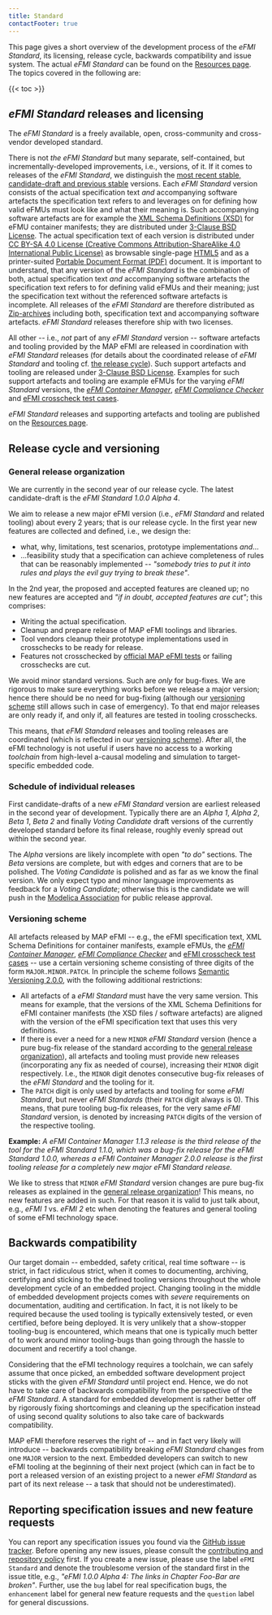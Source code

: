 ```yaml
---
title: Standard
contactFooter: true
---
```


[//]: # "# _eFMI Standard_: Licensing, release cycle and release schedule"

This page gives a short overview of the development process of the _eFMI Standard_, its licensing, release cycle, backwards compatibility and issue system. The actual _eFMI Standard_ can be found on the [Resources page](/resources/). The topics covered in the following are:

{{< toc >}}

## _eFMI Standard_ releases and licensing

The _eFMI Standard_ is a freely available, open, cross-community and cross-vendor developed standard.

There is not _the_ _eFMI Standard_ but many separate, self-contained, but incrementally-developed improvements, i.e., versions, of it. If it comes to releases of the _eFMI Standard_, we distinguish the [most recent stable, candidate-draft and previous stable](/resources/#_efmi-standard_-releases) versions. Each _eFMI Standard_ version consists of the actual specification text _and_ accompanying software artefacts the specification text refers to and leverages on for defining how valid eFMUs must look like and what their meaning is. Such accompanying software artefacts are for example the [XML Schema Definitions (XSD)](https://www.w3schools.com/xml/schema_intro.asp) for eFMU container manifests; they are distributed under [3-Clause BSD License](https://opensource.org/licenses/BSD-3-Clause). The actual specification text of each version is distributed under [CC BY-SA 4.0 License (Creative Commons Attribution-ShareAlike 4.0 International Public License)](https://creativecommons.org/licenses/by-sa/4.0/) as browsable single-page [HTML5](https://www.w3schools.com/html/) and as a printer-suited [Portable Document Format (PDF)](https://en.wikipedia.org/wiki/PDF) document. It is important to understand, that any version of the _eFMI Standard_ is the combination of both, actual specification text _and_ accompanying software artefacts the specification text refers to for defining valid eFMUs and their meaning; just the specification text without the referenced software artefacts is incomplete. All releases of the _eFMI Standard_ are therefore distributed as [Zip-archives](https://en.wikipedia.org/wiki/ZIP_(file_format)) including both, specification text and accompanying software artefacts. _eFMI Standard_ releases therefore ship with two licenses.

All other -- i.e., _not_ part of any _eFMI Standard_ version -- software artefacts and tooling provided by the MAP eFMI are released in coordination with _eFMI Standard_ releases (for details about the coordinated release of _eFMI Standard_ and tooling cf. [the release cycle](#release-cycle-and-versioning)). Such support artefacts and tooling are released under [3-Clause BSD License](https://opensource.org/licenses/BSD-3-Clause). Examples for such support artefacts and tooling are example eFMUs for the varying _eFMI Standard_ versions, the [_eFMI Container Manager_](https://github.com/modelica/efmi-containermanager), [_eFMI Compliance Checker_](https://github.com/modelica/efmi-compliancechecker) and [eFMI crosscheck test cases](https://github.com/modelica/efmi-testcases).

_eFMI Standard_ releases and supporting artefacts and tooling are published on the [Resources page](/resources/).

## Release cycle and versioning

### General release organization

We are currently in the second year of our release cycle. The latest candidate-draft is the _eFMI Standard 1.0.0 Alpha 4_.

We aim to release a new major eFMI version (i.e., _eFMI Standard_ and related tooling) about every 2 years; that is our release cycle. In the first year new features are collected and defined, i.e., we design the:

* what, why, limitations, test scenarios, prototype implementations *and*…
* …feasibility study that a specification can achieve completeness of rules that can be reasonably implemented -- _"somebody tries to put it into rules and plays the evil guy trying to break these"_.

In the 2nd year, the proposed and accepted features are cleaned up; no new features are accepted and _"if in doubt, accepted features are cut"_; this comprises:

* Writing the actual specification.
* Cleanup and prepare release of MAP eFMI toolings and libraries.
* Tool vendors cleanup their prototype implementations used in crosschecks to be ready for release.
* Features not crosschecked by [official MAP eFMI tests](https://github.com/modelica/efmi-testcases) or failing crosschecks are cut.

We avoid minor standard versions. Such are *only* for bug-fixes. We are rigorous to make sure everything works before we release a major version; hence there should be no need for bug-fixing (although our [versioning scheme](#versioning-scheme) still allows such in case of emergency). To that end major releases are only ready if, and only if, all features are tested in tooling crosschecks.

This means, that _eFMI Standard_ releases and tooling releases are coordinated (which is reflected in our [versioning scheme](#versioning-scheme)). After all, the eFMI technology is not useful if users have no access to a working _toolchain_ from high-level a-causal modeling and simulation to target-specific embedded code.

### Schedule of individual releases

First candidate-drafts of a new _eFMI Standard_ version are earliest released in the second year of development. Typically there are an _Alpha 1_, _Alpha 2_, _Beta 1_, _Beta 2_ and finally _Voting Candidate_ draft versions of the currently developed standard before its final release, roughly evenly spread out within the second year.

The _Alpha_ versions are likely incomplete with open _"to do"_ sections. The _Beta_ versions are complete, but with edges and corners that are to be polished. The _Voting Candidate_ is polished and as far as we know the final version. We only expect typo and minor language improvements as feedback for a _Voting Candidate_; otherwise this is the candidate we will push in the [Modelica Association](https://modelica.org/) for public release approval.

### Versioning scheme

All artefacts released by MAP eFMI -- e.g., the eFMI specification text, XML Schema Definitions for container manifests, example eFMUs, the [_eFMI Container Manager_](https://github.com/modelica/efmi-containermanager), [_eFMI Compliance Checker_](https://github.com/modelica/efmi-compliancechecker) and [eFMI crosscheck test cases](https://github.com/modelica/efmi-testcases) -- use a certain versioning scheme consisting of three digits of the form `MAJOR.MINOR.PATCH`. In principle the scheme follows [Semantic Versioning 2.0.0](https://semver.org/), with the following additional restrictions:

* All artefacts of a _eFMI Standard_ must have the very same version. This means for example, that the versions of the XML Schema Definitions for eFMI container manifests (the XSD files / software artefacts) are aligned with the version of the eFMI specification text that uses this very definitions.
* If there is ever a need for a new `MINOR` _eFMI Standard_ version (hence a pure bug-fix release of the standard according to the [general release organization](#general-release-organization)), all artefacts and tooling must provide new releases (incorporating any fix as needed of course), increasing their `MINOR` digit respectively. I.e., the `MINOR` digit denotes consecutive bug-fix releases of the _eFMI Standard_ and the tooling for it.
* The `PATCH` digit is only used by artefacts and tooling for some _eFMI Standard_, but never _eFMI Standards_ (their `PATCH` digit always is 0). This means, that pure tooling bug-fix releases, for the very same _eFMI Standard_ version, is denoted by increasing `PATCH` digits of the version of the respective tooling.

**Example:** _A eFMI Container Manager 1.1.3 release is the third release of the tool for the eFMI Standard 1.1.0, which was a bug-fix release for the eFMI Standard 1.0.0, whereas a eFMI Container Manager 2.0.0 release is the first tooling release for a completely new major eFMI Standard release._

We like to stress that `MINOR` _eFMI Standard_ version changes are pure bug-fix releases as explained in the [general release organization](#general-release-organization)! This means, no new features are added in such. For that reason it is valid to just talk about, e.g., _eFMI 1_ vs. _eFMI 2_ etc when denoting the features and general tooling of some eFMI technology space.

## Backwards compatibility

Our target domain -- embedded, safety critical, real time software -- is strict, in fact ridiculous strict, when it comes to documenting, archiving, certifying and sticking to the defined tooling versions throughout the whole development cycle of an embedded project. Changing tooling in the middle of embedded development projects comes with _severe_ requirements on documentation, auditing and certification. In fact, it is not likely to be required because the used tooling is typically extensively tested, or even certified, before being deployed. It is very unlikely that a show-stopper tooling-bug is encountered, which means that one is typically much better of to work around minor tooling-bugs than going through the hassle to document and recertify a tool change.

Considering that the eFMI technology requires a toolchain, we can safely assume that once picked, an embedded software development project sticks with the given _eFMI Standard_ until project end. Hence, we do not have to take care of backwards compatibility from the perspective of the _eFMI Standard_. A standard for embedded development is rather better off by rigorously fixing shortcomings and cleaning up the specification instead of using second quality solutions to also take care of backwards compatibility.

MAP eFMI therefore reserves the right of -- and in fact very likely will introduce -- backwards compatibility breaking _eFMI Standard_ changes from one `MAJOR` version to the next. Embedded developers can switch to new eFMI tooling at the beginning of their next project (which can in fact be to port a released version of an existing project to a newer _eFMI Standard_ as part of its next release -- a task that should not be underestimated).

## Reporting specification issues and new feature requests

You can report any specification issues you found via the [GitHub issue tracker](https://github.com/modelica/efmi-standard.org/issues). Before opening any new issues, please consult the [contributing and repository policy](https://github.com/modelica/efmi-standard.org/blob/main/CONTRIBUTING.md) first. If you create a new issue, please use the label `eFMI Standard` and denote the troublesome version of the standard first in the issue title, e.g., _"eFMI 1.0.0 Alpha 4: The links in Chapter Foo-Bar are broken"_. Further, use the `bug` label for real specification bugs, the `enhancement` label for general new feature requests and the `question` label for general discussions.
